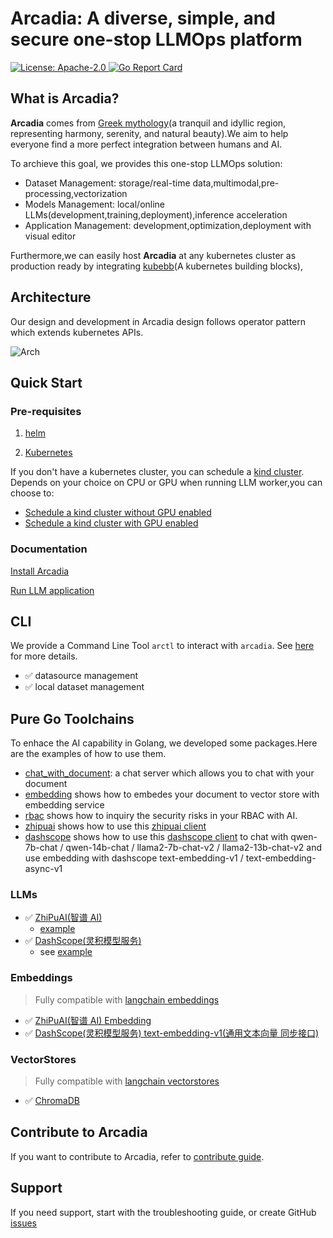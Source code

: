 # Arcadia: A diverse, simple, and secure one-stop LLMOps platform

<div align="left">
  <p>
    <a href="https://opensource.org/licenses/apache-2-0">
      <img alt="License: Apache-2.0" src="https://img.shields.io/github/license/kubeagi/arcadia" />
    </a>
    <a href="https://goreportcard.com/report/github.com/kubeagi/arcadia">
      <img alt="Go Report Card" src="https://goreportcard.com/badge/kubeagi/arcadia?style=flat-square" />
    </a>
  </p>
</div>

## What is Arcadia?

**Arcadia** comes from [Greek mythology](https://www.greekmythology.com/Myths/Places/Arcadia/arcadia.html)(a tranquil and idyllic region, representing harmony, serenity, and natural beauty).We aim to help everyone find a more perfect integration between humans and AI.

To archieve this goal, we provides this one-stop LLMOps solution:

- Dataset Management: storage/real-time data,multimodal,pre-processing,vectorization
- Models Management: local/online LLMs(development,training,deployment),inference acceleration
- Application Management: development,optimization,deployment with visual editor

Furthermore,we can easily host **Arcadia** at any kubernetes cluster as production ready by integrating [kubebb](https://github.com/kubebb)(A kubernetes building blocks),

## Architecture

Our design and development in Arcadia design follows operator pattern which extends kubernetes APIs.

![Arch](./docs/images/kubeagi.drawio.png)

## Quick Start

### Pre-requisites

1. [helm](https://helm.sh/docs/intro/install/)

2. [Kubernetes](https://kubernetes.io/)

If you don't have a kubernetes cluster, you can schedule a [kind cluster](https://kind.sigs.k8s.io/). Depends on your choice on CPU or GPU when running LLM worker,you can choose to:

- [Schedule a kind cluster without GPU enabled](./docs/kind.md)
- [Schedule a kind cluster with GPU enabled](./docs/kind_gpu.md)


### Documentation

[Install Arcadia](./docs/installation.md)

[Run LLM application](./docs/run-llm-application.md)


## CLI

We provide a Command Line Tool `arctl` to interact with `arcadia`. See [here](./pkg/arctl/README.md) for more details.

- ✅ datasource management
- ✅ local dataset management

## Pure Go Toolchains

To enhace the AI capability in Golang, we developed some packages.Here are the examples of how to use them.

- [chat_with_document](https://github.com/kubeagi/arcadia/tree/main/examples/chat_with_document): a chat server which allows you to chat with your document
- [embedding](https://github.com/kubeagi/arcadia/tree/main/examples/embedding) shows how to embedes your document to vector store with embedding service
- [rbac](https://github.com/kubeagi/arcadia/blob/main/examples/rbac/main.go) shows how to inquiry the security risks in your RBAC with AI.
- [zhipuai](https://github.com/kubeagi/arcadia/blob/main/examples/zhipuai/main.go) shows how to use this [zhipuai client](https://github.com/kubeagi/arcadia/tree/main/pkg/llms/zhipuai)
- [dashscope](https://github.com/kubeagi/arcadia/blob/main/examples/dashscope/main.go) shows how to use this [dashscope client](https://github.com/kubeagi/arcadia/tree/main/pkg/llms/dashscope) to chat with qwen-7b-chat / qwen-14b-chat / llama2-7b-chat-v2 / llama2-13b-chat-v2 and use embedding with dashscope text-embedding-v1 / text-embedding-async-v1

### LLMs

- ✅ [ZhiPuAI(智谱 AI)](https://github.com/kubeagi/arcadia/tree/main/pkg/llms/zhipuai)
  - [example](https://github.com/kubeagi/arcadia/blob/main/examples/zhipuai/main.go)
- ✅ [DashScope(灵积模型服务)](https://github.com/kubeagi/arcadia/tree/main/pkg/llms/dashscope)
  - see [example](https://github.com/kubeagi/arcadia/blob/main/examples/dashscope/main.go)

### Embeddings

> Fully compatible with [langchain embeddings](https://github.com/tmc/langchaingo/tree/main/embeddings)

- ✅ [ZhiPuAI(智谱 AI) Embedding](https://github.com/kubeagi/arcadia/tree/main/pkg/embeddings/zhipuai)
- ✅ [DashScope(灵积模型服务) text-embedding-v1(通用文本向量 同步接口)](https://help.aliyun.com/zh/dashscope/developer-reference/text-embedding-api-details)

### VectorStores

> Fully compatible with [langchain vectorstores](https://github.com/tmc/langchaingo/tree/main/vectorstores)

- ✅ [ChromaDB](https://docs.trychroma.com/)

## Contribute to Arcadia

If you want to contribute to Arcadia, refer to [contribute guide](CONTRIBUTING.md).

## Support

If you need support, start with the troubleshooting guide, or create GitHub [issues](https://github.com/kubeagi/arcadia/issues/new)
